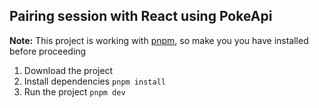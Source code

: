 ## Pairing session with React using PokeApi

**Note:** This project is working with [pnpm](https://pnpm.io/), so make you you have installed before proceeding

1. Download the project
2. Install dependencies `pnpm install`
3. Run the project `pnpm dev`
